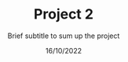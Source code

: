 ---
title: Project 2
date: 16/10/2022
subtitle: Brief subtitle to sum up the project
url: https://google.com
role: My role in the project
thumbnail: sample2.jpg
layout: ../../layouts/Study.astro
featured: true
---
